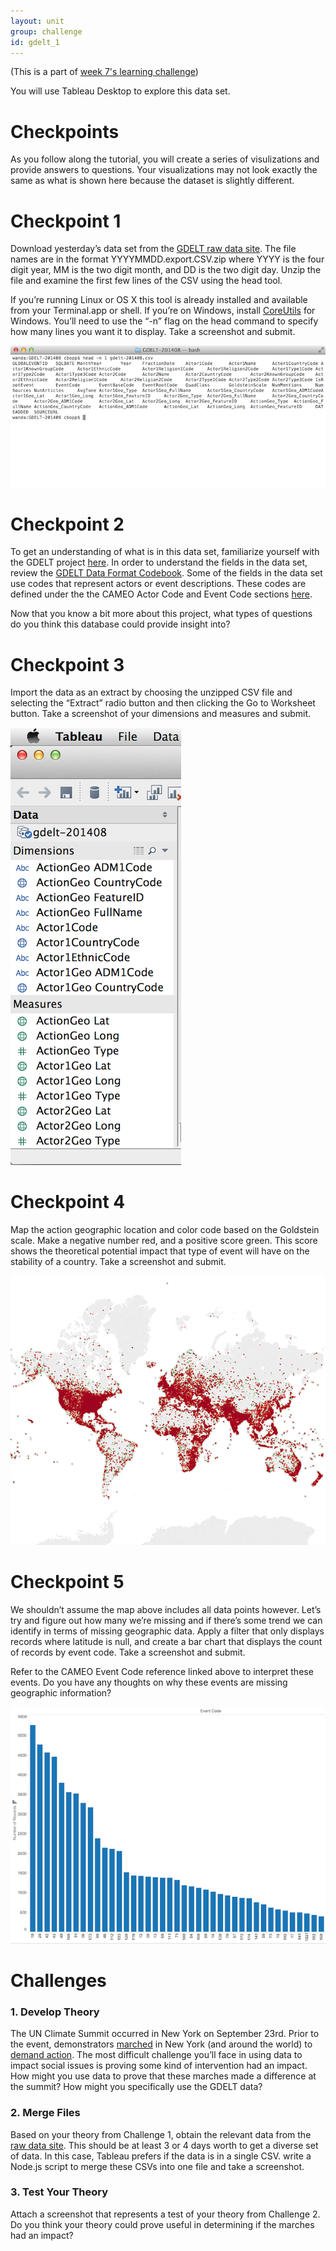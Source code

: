 ```yaml
---
layout: unit
group: challenge
id: gdelt_1
---
```


(This is a part of [week 7's learning challenge](/challenges/7/))

You will use Tableau Desktop to explore this data set.

# Checkpoints

As you follow along the tutorial, you will create a series of visulizations and provide answers to questions. Your visualizations may not look exactly the same as what is shown here because the dataset is slightly different.

# Checkpoint 1

Download yesterday’s data set from the [GDELT raw data site](http://data.gdeltproject.org/events/index.html). The file names are in the format YYYYMMDD.export.CSV.zip where YYYY is the four digit year, MM is the two digit month, and DD is the two digit day. Unzip the file and examine the first few lines of the CSV using the head tool.

If you’re running Linux or OS X this tool is already installed and available from your Terminal.app or shell. If you’re on Windows, install [CoreUtils](http://gnuwin32.sourceforge.net/packages/coreutils.htm) for Windows. You’ll need to use the “-n” flag on the head command to specify how many lines you want it to display. Take a screenshot and submit.

![headn1](headn1.png)

# Checkpoint 2

To get an understanding of what is in this data set, familiarize yourself with the GDELT project [here](http://gdeltproject.org/about.html). In order to understand the fields in the data set, review the [GDELT Data Format Codebook](http://data.gdeltproject.org/documentation/GDELT-Data_Format_Codebook.pdf). Some of the fields in the data set use codes that represent actors or event descriptions. These codes are defined under the the CAMEO Actor Code and Event Code sections [here](http://gdeltproject.org/data.html#documentation).

Now that you know a bit more about this project, what types of questions do you think this database could provide insight into?

# Checkpoint 3

Import the data as an extract by choosing the unzipped CSV file and selecting the “Extract” radio button and then clicking the Go to Worksheet button. Take a screenshot of your dimensions and measures and submit.

![imported](imported.png)

# Checkpoint 4

Map the action geographic location and color code based on the Goldstein scale. Make a negative number red, and a positive score green. This score shows the theoretical potential impact that type of event will have on the stability of a country. Take a screenshot and submit.

![goldstein_map](goldstein_map.png)

# Checkpoint 5

We shouldn’t assume the map above includes all data points however. Let’s try and figure out how many we’re missing and if there’s some trend we can identify in terms of missing geographic data. Apply a filter that only displays records where latitude is null, and create a bar chart that displays the count of records by event code. Take a screenshot and submit.

Refer to the CAMEO Event Code reference linked above to interpret these events. Do you have any thoughts on why these events are missing geographic information?

![null_geo](null_geo.png)


# Challenges

### 1. Develop Theory

The UN Climate Summit occurred in New York on September 23rd. Prior to the event, demonstrators [marched](http://peoplesclimate.org/wrap-up/) in New York (and around the world) to [demand action](http://www.nytimes.com/2014/09/22/nyregion/new-york-city-climate-change-march.html). The most difficult challenge you’ll face in using data to impact social issues is proving some kind of intervention had an impact. How might you use data to prove that these marches made a difference at the summit? How might you specifically use the GDELT data?

### 2. Merge Files

Based on your theory from Challenge 1, obtain the relevant data from the [raw data site](http://data.gdeltproject.org/events/index.html). This should be at least 3 or 4 days worth to get a diverse set of data. In this case, Tableau prefers if the data is in a single CSV. write a Node.js script to merge these CSVs into one file and take a screenshot.

### 3. Test Your Theory

Attach a screenshot that represents a test of your theory from Challenge 2. Do you think your theory could prove useful in determining if the marches had an impact?

